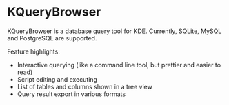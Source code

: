 KQueryBrowser
==============

KQueryBrowser is a database query tool for KDE.
Currently, SQLite, MySQL and PostgreSQL are supported.

Feature highlights:
 * Interactive querying (like a command line tool, but prettier and easier to read)
 * Script editing and executing
 * List of tables and columns shown in a tree view
 * Query result export in various formats
